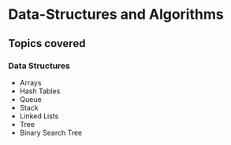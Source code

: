 # Data-Structures and Algorithms

## Topics covered

### Data Structures
- Arrays
- Hash Tables
- Queue
- Stack
- Linked Lists
- Tree
- Binary Search Tree